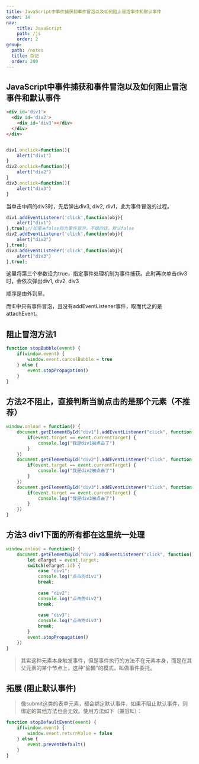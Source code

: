 ```yaml
---
title: JavaScript中事件捕获和事件冒泡以及如何阻止冒泡事件和默认事件
order: 14
nav:
    title: JavaScript
    path: /js
    order: 2
group:
  path: /notes
  title: 杂记
  order: 200
---
```


## JavaScript中事件捕获和事件冒泡以及如何阻止冒泡事件和默认事件

```html
<div id='div1'>
  <div id='div2'>
    <div id='div3'></div>
  </div>
</div>
```

```js

div1.οnclick=function(){
	alert("div1")
}
div2.οnclick=function(){
	alert("div2")
}
div3.οnclick=function(){
	alert("div3")
}
```

当单击中间的div3时，先后弹出div3, div2, div1，此为事件冒泡的过程。



```js
div1.addEventListener('click',function(obj){
	alert("div1")
},true);//如果未false则为事件冒泡，不填的话，默认false
div2.addEventListener('click',function(obj){
	alert("div2")
},true);
div3.addEventListener('click',function(obj){
	alert("div3")
},true);
```


这里将第三个参数设为true，指定事件处理机制为事件捕获。此时再次单击div3时，会依次弹出div1, div2, div3

顺序是由外到里。

而IE中只有事件冒泡，且没有addEventListener事件，取而代之的是attachEvent。



## 阻止冒泡方法1
```js
function stopBubble(event) {
	if(window.event) {
		window.event.cancelBubble = true
	} else {
		event.stopPropagation()
	}
}

```



## 方法2不阻止，直接判断当前点击的是那个元素（不推荐）

```js
window.onload = function() {
	document.getElementById("div1").addEventListener("click", function() {
		if(event.target == event.currentTarget) {
			console.log("我是div1被点击了")
		}
	})
	document.getElementById("div2").addEventListener("click", function() {
		if(event.target == event.currentTarget) {
			console.log("我是div2被点击了")
		}
	})
	document.getElementById("div3").addEventListener("click", function() {
		if(event.target == event.currentTarget) {
			console.log("我是div3被点击了")
		}
	})
}
```


## 方法3 div1下面的所有都在这里统一处理

```js
window.onload = function() {
	document.getElementById("div").addEventListener("click", function() {
		let eTarget = event.target;
		switch(eTarget.id) {
			case "div1":
			console.log("点击的div1")
			break;
			
			case "div2":
			console.log("点击的div2")
			break;
			
			case "div3":
			console.log("点击的div3")
			break;
		}
		event.stopPropagation()
	})
}
```

> 其实这种元素本身触发事件，但是事件执行的方法不在元素本身，而是在其父元素的某个节点上，这种“偷懒”的模式，叫做事件委托。




## 拓展 (阻止默认事件)

> 像submit这类的表单元素，都会绑定默认事件，如果不阻止默认事件，则绑定的其他方法也会无效。使用方法如下（兼容IE）：


```js
function stopDefaultEvent(event) {
	if(window.event) {
		window.event.returnValue = false
	} else {
		event.preventDefault()
	}
}
```
